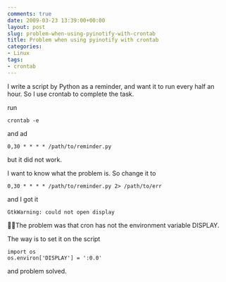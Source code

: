 ```yaml
---
comments: true
date: 2009-03-23 13:39:00+00:00
layout: post
slug: problem-when-using-pyinotify-with-crontab
title: Problem when using pyinotify with crontab
categories:
- Linux
tags:
- crontab
---
```


I write a script by Python as a reminder, and want it to run every half an hour. So I use crontab to complete the task.

run

	crontab -e

and ad

	0,30 * * * * /path/to/reminder.py

but it did not work.

I want to know what the problem is. So change it to

	0,30 * * * * /path/to/reminder.py 2> /path/to/err


and I got it

	GtkWarning: could not open display

The problem was that cron has not the environment variable DISPLAY.

The way is to set it on the script

	import os
	os.environ['DISPLAY'] = ':0.0'

and problem solved.

